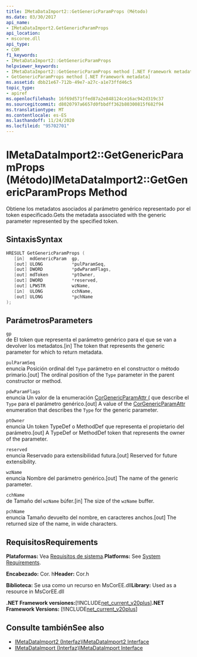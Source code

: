 ```yaml
---
title: IMetaDataImport2::GetGenericParamProps (Método)
ms.date: 03/30/2017
api_name:
- IMetaDataImport2.GetGenericParamProps
api_location:
- mscoree.dll
api_type:
- COM
f1_keywords:
- IMetaDataImport2::GetGenericParamProps
helpviewer_keywords:
- IMetaDataImport2::GetGenericParamProps method [.NET Framework metadata]
- GetGenericParamProps method [.NET Framework metadata]
ms.assetid: dbb21e67-712b-49e7-a27c-a1e73ffd46c5
topic_type:
- apiref
ms.openlocfilehash: 16f69d571ffed87a2e848124ce16ac942d319c37
ms.sourcegitcommit: d8020797a6657d0fbbdff362b80300815f682f94
ms.translationtype: MT
ms.contentlocale: es-ES
ms.lasthandoff: 11/24/2020
ms.locfileid: "95702701"
---
```

# <a name="imetadataimport2getgenericparamprops-method"></a><span data-ttu-id="83243-102">IMetaDataImport2::GetGenericParamProps (Método)</span><span class="sxs-lookup"><span data-stu-id="83243-102">IMetaDataImport2::GetGenericParamProps Method</span></span>

<span data-ttu-id="83243-103">Obtiene los metadatos asociados al parámetro genérico representado por el token especificado.</span><span class="sxs-lookup"><span data-stu-id="83243-103">Gets the metadata associated with the generic parameter represented by the specified token.</span></span>  
  
## <a name="syntax"></a><span data-ttu-id="83243-104">Sintaxis</span><span class="sxs-lookup"><span data-stu-id="83243-104">Syntax</span></span>  
  
```cpp  
HRESULT GetGenericParamProps (  
   [in]  mdGenericParam  gp,  
   [out] ULONG           *pulParamSeq,  
   [out] DWORD           *pdwParamFlags,  
   [out] mdToken         *ptOwner,  
   [out] DWORD           *reserved,  
   [out] LPWSTR          wzName,  
   [in]  ULONG           cchName,  
   [out] ULONG           *pchName  
);  
```  
  
## <a name="parameters"></a><span data-ttu-id="83243-105">Parámetros</span><span class="sxs-lookup"><span data-stu-id="83243-105">Parameters</span></span>  

 `gp`  
 <span data-ttu-id="83243-106">de El token que representa el parámetro genérico para el que se van a devolver los metadatos.</span><span class="sxs-lookup"><span data-stu-id="83243-106">[in] The token that represents the generic parameter for which to return metadata.</span></span>  
  
 `pulParamSeq`  
 <span data-ttu-id="83243-107">enuncia Posición ordinal del `Type` parámetro en el constructor o método primario.</span><span class="sxs-lookup"><span data-stu-id="83243-107">[out] The ordinal position of the `Type` parameter in the parent constructor or method.</span></span>  
  
 `pdwParamFlags`  
 <span data-ttu-id="83243-108">enuncia Un valor de la enumeración [CorGenericParamAttr (](corgenericparamattr-enumeration.md) que describe el `Type` para el parámetro genérico.</span><span class="sxs-lookup"><span data-stu-id="83243-108">[out] A value of the [CorGenericParamAttr](corgenericparamattr-enumeration.md) enumeration that describes the `Type` for the generic parameter.</span></span>  
  
 `ptOwner`  
 <span data-ttu-id="83243-109">enuncia Un token TypeDef o MethodDef que representa el propietario del parámetro.</span><span class="sxs-lookup"><span data-stu-id="83243-109">[out] A TypeDef or MethodDef token that represents the owner of the parameter.</span></span>  
  
 `reserved`  
 <span data-ttu-id="83243-110">enuncia Reservado para extensibilidad futura.</span><span class="sxs-lookup"><span data-stu-id="83243-110">[out] Reserved for future extensibility.</span></span>  
  
 `wzName`  
 <span data-ttu-id="83243-111">enuncia Nombre del parámetro genérico.</span><span class="sxs-lookup"><span data-stu-id="83243-111">[out] The name of the generic parameter.</span></span>  
  
 `cchName`  
 <span data-ttu-id="83243-112">de Tamaño del `wzName` búfer.</span><span class="sxs-lookup"><span data-stu-id="83243-112">[in] The size of the `wzName` buffer.</span></span>  
  
 `pchName`  
 <span data-ttu-id="83243-113">enuncia Tamaño devuelto del nombre, en caracteres anchos.</span><span class="sxs-lookup"><span data-stu-id="83243-113">[out] The returned size of the name, in wide characters.</span></span>  
  
## <a name="requirements"></a><span data-ttu-id="83243-114">Requisitos</span><span class="sxs-lookup"><span data-stu-id="83243-114">Requirements</span></span>  

 <span data-ttu-id="83243-115">**Plataformas:** Vea [Requisitos de sistema](../../get-started/system-requirements.md).</span><span class="sxs-lookup"><span data-stu-id="83243-115">**Platforms:** See [System Requirements](../../get-started/system-requirements.md).</span></span>  
  
 <span data-ttu-id="83243-116">**Encabezado:** Cor. h</span><span class="sxs-lookup"><span data-stu-id="83243-116">**Header:** Cor.h</span></span>  
  
 <span data-ttu-id="83243-117">**Biblioteca:** Se usa como un recurso en MsCorEE.dll</span><span class="sxs-lookup"><span data-stu-id="83243-117">**Library:** Used as a resource in MsCorEE.dll</span></span>  
  
 <span data-ttu-id="83243-118">**.NET Framework versiones:**[!INCLUDE[net_current_v20plus](../../../../includes/net-current-v20plus-md.md)]</span><span class="sxs-lookup"><span data-stu-id="83243-118">**.NET Framework Versions:** [!INCLUDE[net_current_v20plus](../../../../includes/net-current-v20plus-md.md)]</span></span>  
  
## <a name="see-also"></a><span data-ttu-id="83243-119">Consulte también</span><span class="sxs-lookup"><span data-stu-id="83243-119">See also</span></span>

- [<span data-ttu-id="83243-120">IMetaDataImport2 (Interfaz)</span><span class="sxs-lookup"><span data-stu-id="83243-120">IMetaDataImport2 Interface</span></span>](imetadataimport2-interface.md)
- [<span data-ttu-id="83243-121">IMetaDataImport (Interfaz)</span><span class="sxs-lookup"><span data-stu-id="83243-121">IMetaDataImport Interface</span></span>](imetadataimport-interface.md)
